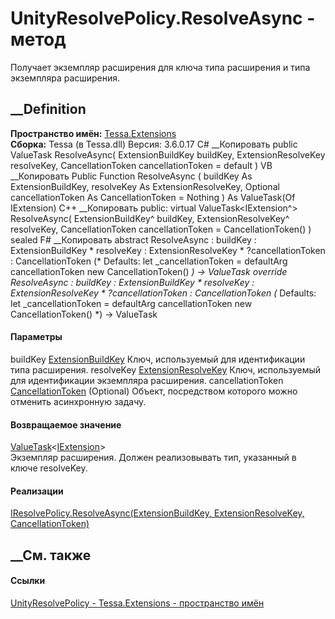# UnityResolvePolicy.ResolveAsync - метод
Получает экземпляр расширения для ключа типа расширения и типа экземпляра
расширения.
##  __Definition
 **Пространство имён:** [Tessa.Extensions](N_Tessa_Extensions.htm)  
 **Сборка:** Tessa (в Tessa.dll) Версия: 3.6.0.17
C# __Копировать
     public ValueTask<IExtension> ResolveAsync(
    	ExtensionBuildKey buildKey,
    	ExtensionResolveKey resolveKey,
    	CancellationToken cancellationToken = default
    )
VB __Копировать
     Public Function ResolveAsync ( 
    	buildKey As ExtensionBuildKey,
    	resolveKey As ExtensionResolveKey,
    	Optional cancellationToken As CancellationToken = Nothing
    ) As ValueTask(Of IExtension)
C++ __Копировать
     public:
    virtual ValueTask<IExtension^> ResolveAsync(
    	ExtensionBuildKey^ buildKey, 
    	ExtensionResolveKey^ resolveKey, 
    	CancellationToken cancellationToken = CancellationToken()
    ) sealed
F# __Копировать
     abstract ResolveAsync : 
            buildKey : ExtensionBuildKey * 
            resolveKey : ExtensionResolveKey * 
            ?cancellationToken : CancellationToken 
    (* Defaults:
            let _cancellationToken = defaultArg cancellationToken new CancellationToken()
    *)
    -> ValueTask<IExtension> 
    override ResolveAsync : 
            buildKey : ExtensionBuildKey * 
            resolveKey : ExtensionResolveKey * 
            ?cancellationToken : CancellationToken 
    (* Defaults:
            let _cancellationToken = defaultArg cancellationToken new CancellationToken()
    *)
    -> ValueTask<IExtension> 
#### Параметры
buildKey [ExtensionBuildKey](T_Tessa_Extensions_ExtensionBuildKey.htm)
    Ключ, используемый для идентификации типа расширения.
resolveKey [ExtensionResolveKey](T_Tessa_Extensions_ExtensionResolveKey.htm)
    Ключ, используемый для идентификации экземпляра расширения.
cancellationToken
[CancellationToken](https://learn.microsoft.com/dotnet/api/system.threading.cancellationtoken)
(Optional)
    Объект, посредством которого можно отменить асинхронную задачу.
#### Возвращаемое значение
[ValueTask](https://learn.microsoft.com/dotnet/api/system.threading.tasks.valuetask-1)<[IExtension](T_Tessa_Extensions_IExtension.htm)>  
Экземпляр расширения. Должен реализовывать тип, указанный в ключе resolveKey.
#### Реализации
[IResolvePolicy.ResolveAsync(ExtensionBuildKey, ExtensionResolveKey,
CancellationToken)](M_Tessa_Extensions_IResolvePolicy_ResolveAsync.htm)  
##  __См. также
#### Ссылки
[UnityResolvePolicy - ](T_Tessa_Extensions_UnityResolvePolicy.htm)
[Tessa.Extensions - пространство имён](N_Tessa_Extensions.htm)
